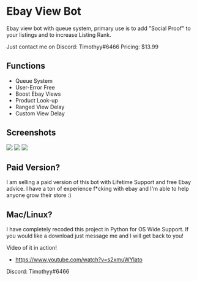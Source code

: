 # Ebay View Bot
Ebay view bot with queue system, primary use is to add "Social Proof" to your listings and to increase Listing Rank.

Just contact me on Discord: Timothyy#6466
Pricing: $13.99

## Functions
- Queue System
- User-Error Free
- Boost Ebay Views
- Product Look-up
- Ranged View Delay
- Custom View Delay

## Screenshots
<img src="https://i.ibb.co/4p7htGN/d7fecbaab1780057cbc35c47f8b4a7c7.png">

<img src="https://i.ibb.co/9nNnDrf/600ba785f486ed331753f75ded252a40.png">

<img src="https://i.ibb.co/vdBsv1L/dbf09a2ef5d0e09f69ec1e97f5502fb9.png">

## Paid Version?
I am selling a paid version of this bot with Lifetime Support and free Ebay advice. I have a ton of experience f*cking with ebay and I'm able to help anyone grow their store :)

## Mac/Linux?
I have completely recoded this project in Python for OS Wide Support. If you would like a download just message me and I will get back to you! 

Video of it in action!
- https://www.youtube.com/watch?v=s2xmuWYlato

Discord: Timothyy#6466

